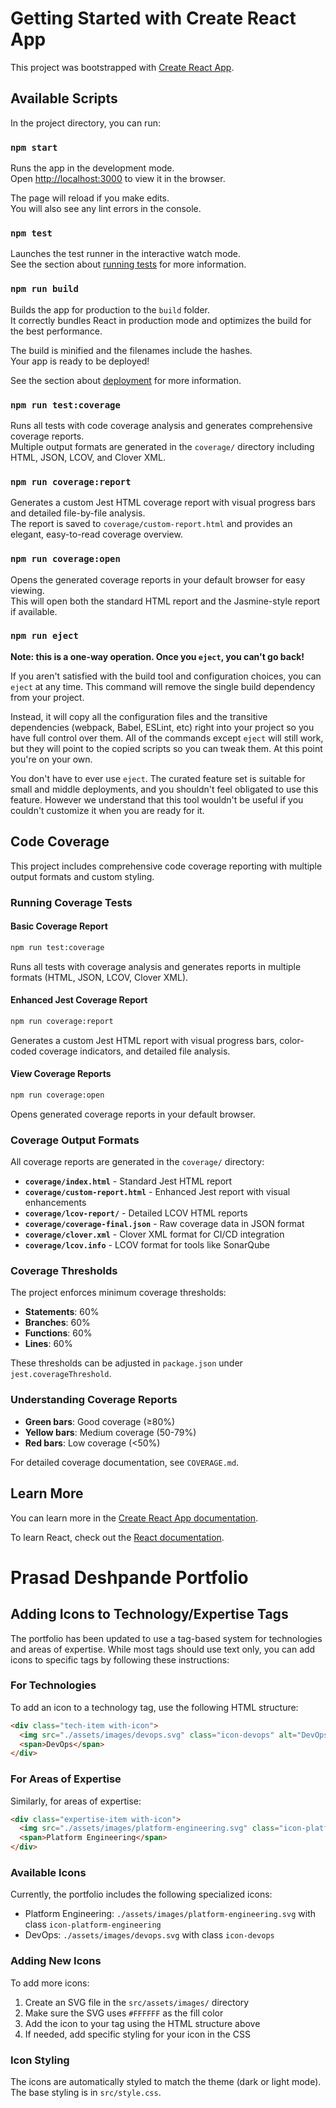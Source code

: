 # Getting Started with Create React App

This project was bootstrapped with [Create React App](https://github.com/facebook/create-react-app).

## Available Scripts

In the project directory, you can run:

### `npm start`

Runs the app in the development mode.\
Open [http://localhost:3000](http://localhost:3000) to view it in the browser.

The page will reload if you make edits.\
You will also see any lint errors in the console.

### `npm test`

Launches the test runner in the interactive watch mode.\
See the section about [running tests](https://facebook.github.io/create-react-app/docs/running-tests) for more information.

### `npm run build`

Builds the app for production to the `build` folder.\
It correctly bundles React in production mode and optimizes the build for the best performance.

The build is minified and the filenames include the hashes.\
Your app is ready to be deployed!

See the section about [deployment](https://facebook.github.io/create-react-app/docs/deployment) for more information.

### `npm run test:coverage`

Runs all tests with code coverage analysis and generates comprehensive coverage reports.\
Multiple output formats are generated in the `coverage/` directory including HTML, JSON, LCOV, and Clover XML.

### `npm run coverage:report`

Generates a custom Jest HTML coverage report with visual progress bars and detailed file-by-file analysis.\
The report is saved to `coverage/custom-report.html` and provides an elegant, easy-to-read coverage overview.

### `npm run coverage:open`

Opens the generated coverage reports in your default browser for easy viewing.\
This will open both the standard HTML report and the Jasmine-style report if available.

### `npm run eject`

**Note: this is a one-way operation. Once you `eject`, you can't go back!**

If you aren't satisfied with the build tool and configuration choices, you can `eject` at any time. This command will remove the single build dependency from your project.

Instead, it will copy all the configuration files and the transitive dependencies (webpack, Babel, ESLint, etc) right into your project so you have full control over them. All of the commands except `eject` will still work, but they will point to the copied scripts so you can tweak them. At this point you're on your own.

You don't have to ever use `eject`. The curated feature set is suitable for small and middle deployments, and you shouldn't feel obligated to use this feature. However we understand that this tool wouldn't be useful if you couldn't customize it when you are ready for it.

## Code Coverage

This project includes comprehensive code coverage reporting with multiple output formats and custom styling.

### Running Coverage Tests

#### Basic Coverage Report
```bash
npm run test:coverage
```
Runs all tests with coverage analysis and generates reports in multiple formats (HTML, JSON, LCOV, Clover XML).

#### Enhanced Jest Coverage Report
```bash
npm run coverage:report
```
Generates a custom Jest HTML report with visual progress bars, color-coded coverage indicators, and detailed file analysis.

#### View Coverage Reports
```bash
npm run coverage:open
```
Opens generated coverage reports in your default browser.

### Coverage Output Formats

All coverage reports are generated in the `coverage/` directory:

- **`coverage/index.html`** - Standard Jest HTML report
- **`coverage/custom-report.html`** - Enhanced Jest report with visual enhancements
- **`coverage/lcov-report/`** - Detailed LCOV HTML reports
- **`coverage/coverage-final.json`** - Raw coverage data in JSON format
- **`coverage/clover.xml`** - Clover XML format for CI/CD integration
- **`coverage/lcov.info`** - LCOV format for tools like SonarQube

### Coverage Thresholds

The project enforces minimum coverage thresholds:
- **Statements**: 60%
- **Branches**: 60%
- **Functions**: 60%
- **Lines**: 60%

These thresholds can be adjusted in `package.json` under `jest.coverageThreshold`.

### Understanding Coverage Reports

- **Green bars**: Good coverage (≥80%)
- **Yellow bars**: Medium coverage (50-79%)
- **Red bars**: Low coverage (<50%)

For detailed coverage documentation, see `COVERAGE.md`.

## Learn More

You can learn more in the [Create React App documentation](https://facebook.github.io/create-react-app/docs/getting-started).

To learn React, check out the [React documentation](https://reactjs.org/).

# Prasad Deshpande Portfolio

## Adding Icons to Technology/Expertise Tags

The portfolio has been updated to use a tag-based system for technologies and areas of expertise. While most tags should use text only, you can add icons to specific tags by following these instructions:

### For Technologies

To add an icon to a technology tag, use the following HTML structure:

```html
<div class="tech-item with-icon">
  <img src="./assets/images/devops.svg" class="icon-devops" alt="DevOps icon">
  <span>DevOps</span>
</div>
```

### For Areas of Expertise

Similarly, for areas of expertise:

```html
<div class="expertise-item with-icon">
  <img src="./assets/images/platform-engineering.svg" class="icon-platform-engineering" alt="Platform Engineering icon">
  <span>Platform Engineering</span>
</div>
```

### Available Icons

Currently, the portfolio includes the following specialized icons:
- Platform Engineering: `./assets/images/platform-engineering.svg` with class `icon-platform-engineering`
- DevOps: `./assets/images/devops.svg` with class `icon-devops`

### Adding New Icons

To add more icons:

1. Create an SVG file in the `src/assets/images/` directory
2. Make sure the SVG uses `#FFFFFF` as the fill color
3. Add the icon to your tag using the HTML structure above
4. If needed, add specific styling for your icon in the CSS

### Icon Styling

The icons are automatically styled to match the theme (dark or light mode). The base styling is in `src/style.css`.
